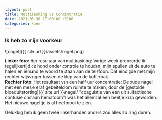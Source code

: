 ```yaml
---
layout: post
title: Multitasking vs Concentratie
date: 2021-05-30 17:00:00 +0100
categories: Koen
---
```


### Ik heb zo mijn voorkeur

![nagel]({{ site.url }}/assets/nagel.png)

**Linker foto:** Het resultaat van multitasking: Vorige week probeerde ik tegelijkertijd de hond onder controle te houden, mijn spullen uit de auto te halen en iemand te woord te staan aan de telefoon. Dat eindigde met mijn rechter wijsvinger tussen de klep van de kofferbak.  
**Rechter foto:** Het resultaat van een half uur concentratie: De oude nagel met een mesje eraf gebeiteld om ruimte te maken; door de [gestolde bloeduitstorting]({{ site.url }}/nagel/ "coagulatie van een uit suifactische contusie onstaan hematoom") was het allemaal een beetje krap geworden. Het nieuwe nageltje is al heel mooi te zien.

Gelukkig heb ik geen twéé linkerhanden anders zou àlles zo lang duren.
